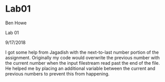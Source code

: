 # Lab01
Ben Howe

Lab 01

9/17/2018

I got some help from Jagadish with the next-to-last number portion of the assignment. Originally my code would overwrite the previous number with the current number when the input filestream read past the end of the file. He helped me by placing an additional variable between the current and previous numbers to prevent this from happening.
